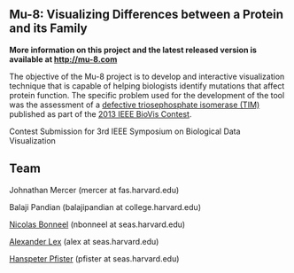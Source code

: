 Mu-8: Visualizing Differences between a Protein and its Family
------

**More information on this project and the latest released version is available at http://mu-8.com**



The objective of the Mu-8 project is to develop and interactive visualization technique that is capable of helping biologists identify mutations that affect protein function. The specific problem used for the development of the tool was the assessment of a [defective triosephosphate isomerase (TIM)](http://www.ncbi.nlm.nih.gov/pubmed/21839742) published as part of the [2013 IEEE BioVis Contest](http://www.biovis.net/year/2013/info/contest).



Contest Submission for 3rd IEEE Symposium on Biological Data Visualization

Team
-----

Johnathan Mercer (mercer at fas.harvard.edu) 

Balaji Pandian (balajipandian at college.harvard.edu) 

[Nicolas Bonneel](http://people.seas.harvard.edu/~nbonneel/) (nbonneel at seas.harvard.edu)

[Alexander Lex](http://alexander-lex.com) (alex at seas.harvard.edu) 

[Hanspeter Pfister](http://gvi.seas.harvard.edu/pfister) (pfister at seas.harvard.edu)
